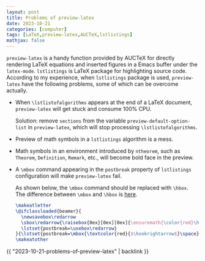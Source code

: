 ```yaml
---
layout: post
title: Problems of preview-latex
date: 2023-10-21
categories: [computer]
tags: [LaTeX,preview-latex,AUCTeX,lstlistings]
mathjax: false
---
```


`preview-latex` is a handy function provided by AUCTeX for directly rendering LaTeX equations and inserted figures in a Emacs buffer under the `latex-mode`. `lstlistings` is LaTeX package for highlighting source code. According to my experience, when `lstlistings` package is used, `preview-latex` have the following problems, some of which can be overcome actually.

-   When `\lstlistofalgorithms` appears at the end of a LaTeX document, `preview-latex` will get stuck and consume 100% CPU.
    
    Solution: remove `sections` from the variable `preview-default-option-list` in `preview-latex`, which will stop processing `\lstlistofalgorithms`.
-   Preview of math symbols in a `lstlistings` algorithm is a mess.
-   Math symbols in an environment introduced by `ntheorem`, such as `Theorem`, `Definition`, `Remark`, etc., will become bold face in the preview.
-   A `\mbox` command appearing in the `postbreak` property of `lstlistings` configuration will make `preview-latex` fail.
    
    As shown below, the `\mbox` command should be replaced with `\hbox`. The difference between `\mbox` and `\hbox` is [here](https://tex.stackexchange.com/a/118169).
    
    ```latex
    \makeatletter
    \@ifclassloaded{beamer}{
      \newsavebox\redarrow
      \sbox\redarrow{\raisebox{0ex}[0ex][0ex]{\ensuremath{\color{red}\hookrightarrow\space}}}
      \lstset{postbreak=\usebox\redarrow}
    }{\lstset{postbreak=\mbox{\textcolor{red}{$\hookrightarrow$}\space}}}
    \makeatother
    ```

{{ "2023-10-21-problems-of-preview-latex" | backlink }}
